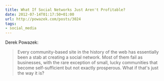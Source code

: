 ```yaml
---
title: What If Social Networks Just Aren't Profitable?
date: 2012-07-14T01:17:50+01:00
url: http://powazek.com/posts/3024
tags:
- social_media
---
```

Derek Powazek:

> Every community-based site in the history of the web has essentially been a stab at creating a social network. Most of them fail as businesses, with the rare exception of small, lucky communities that become self-sufficient but not exactly prosperous. What if that's just the way it is?
